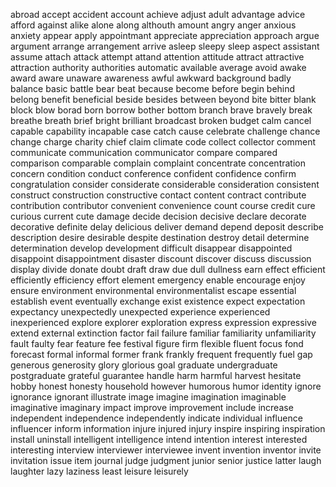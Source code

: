 
abroad
accept
accident
account
achieve
adjust
adult
advantage
advice
afford
against
alike
alone
along
althouth
amount
angry
anger
anxious
anxiety
appear
apply
appointmant
appreciate
appreciation
approach
argue
argument
arrange
arrangement
arrive
asleep
sleepy
sleep
aspect
assistant
assume
attach
attack
attempt
attand
attention
attitude
attract
attractive
attraction
authority
authorities
automatic
available
average
avoid
awake
award
aware
unaware
awareness
awful
awkward
background
badly
balance
basic
battle
bear
beat
because
become
before
begin
behind
belong
benefit
beneficial
beside
besides
between
beyond
bite
bitter
blank
block
blow
borad
born
borrow
bother
bottom
branch
brave
bravely
break
breathe
breath
brief
bright
brilliant
broadcast
broken
budget
calm
cancel
capable
capability
incapable
case
catch
cause
celebrate
challenge
chance
change
charge
charity
chief
claim
climate
code
collect
collector
comment
communicate
communication
communicator
compare
compared
comparison
comparable
complain
complaint
concentrate
concentration
concern
condition
conduct
conference
confident
confidence
confirm
congratulation
consider
considerate
considerable
consideration
consistent
construct
construction
constructive
contact
content
contract
contribute
contribution
contributor
convenient
convenience
count
course
credit
cure
curious
current
cute
damage
decide
decision
decisive
declare
decorate
decorative
definite
delay
delicious
deliver
demand
depend
deposit
describe
description
desire
desirable
despite
destination
destroy
detail
determine
determination
develop
development
difficult
disappear
disappointed
disappoint
disappointment
disaster
discount
discover
discuss
discussion
display
divide
donate
doubt
draft
draw
due
dull
dullness
earn
effect
efficient
efficiently
efficiency
effort
element
emergency
enable
encourage
enjoy
ensure
environment
environmental
environmentalist
escape
essential
establish
event
eventually
exchange
exist
existence
expect
expectation
expectancy
unexpectedly
unexpected
experience
experienced
inexperienced
explore
explorer
exploration
express
expression
expressive
extend
external
extinction
factor
fail
failure
familiar
familiarity
unfamiliarity
fault
faulty
fear
feature
fee
festival
figure
firm
flexible
fluent
focus
fond
forecast
formal
informal
former
frank
frankly
frequent
frequently
fuel
gap
generous
generosity
glory
glorious
goal
graduate
undergraduate
postgraduate
grateful
guarantee
handle
harm
harmful
harvest
hesitate
hobby
honest
honesty
household
however
humorous
humor
identity
ignore
ignorance
ignorant
illustrate
image
imagine
imagination
imaginable
imaginative
imaginary
impact
improve
improvement
include
increase
independent
independence
independently
indicate
individual
influence
influencer
inform
information
injure
injured
injury
inspire
inspiring
inspiration
install
uninstall
intelligent
intelligence
intend
intention
interest
interested
interesting
interview
interviewer
interviewee
invent
invention
inventor
invite
invitation
issue
item
journal
judge
judgment
junior
senior
justice
latter
laugh
laughter
lazy
laziness
least
leisure
leisurely
